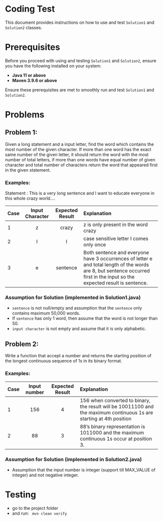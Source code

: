 # Coding Test

This document provides instructions on how to use and test `Solution1` and `Solution2` classes.

# Prerequisites

Before you proceed with using and testing `Solution1` and `Solution2`, ensure you have the following installed on your system:

- **Java 11 or above**
- **Maven 3.9.6 or above**

Ensure these prerequisites are met to smoothly run and test `Solution1` and `Solution2`.

# Problems

## Problem 1:

Given a long statement and a input letter, find the word which contains the most number of the given character. If more
than one word has the exact same number of the given letter, it should return the word with the most number of total
letters, if more than one words have equal number of given character and total number of characters return the word that
appeared first in the given statement.

### Examples:

Statement : This is a very long sentence and I want to educate everyone in this whole crazy world….

| Case | Input Character | Expected Result | Explanation                                                                                                                                                                 |
|------|:---------------:|:---------------:|:----------------------------------------------------------------------------------------------------------------------------------------------------------------------------|
| 1    |        z        |      crazy      | z is only present in the word crazy                                                                                                                                         |              
| 2    |        I        |        I        | case sensitive letter I comes only once                                                                                                                                     |
| 3    |        e        |    sentence     | Both sentence and everyone have 3 occurrences of letter e and total length of the words are 8, but sentence occurred first in the input so the expected result is sentence. |

### Assumption for Solution (implemented in Solution1.java)
* `sentence` is not null/empty and assumption that the `sentence` only contains maximum 50,000 words.
* If `sentence` has only 1 word, then assume that the word is not longer than 50.
* `input character` is not empty and assume that it is only alphabetic.

## Problem 2:

Write a function that accept a number and returns the starting position of the longest continuous sequence of 1s in its
binary format.

### Examples:

| Case | Input number | Expected Result | Explanation                                                                                                          |
|------|:------------:|:---------------:|:---------------------------------------------------------------------------------------------------------------------|
| 1    |     156      |        4        | 156 when converted to binary, the result will be 10011100 and the maximum continuous 1s are starting at 4th position |
| 2    |      88      |        3        | 88’s binary representation is 1011000 and the maximum continuous 1s occur at position 3.                             |

### Assumption for Solution (implemented in Solution2.java)
* Assumption that the input number is integer (support till MAX_VALUE of integer) and not negative integer.

# Testing
* go to the project folder
* and run:
``` mvn clean verify```
